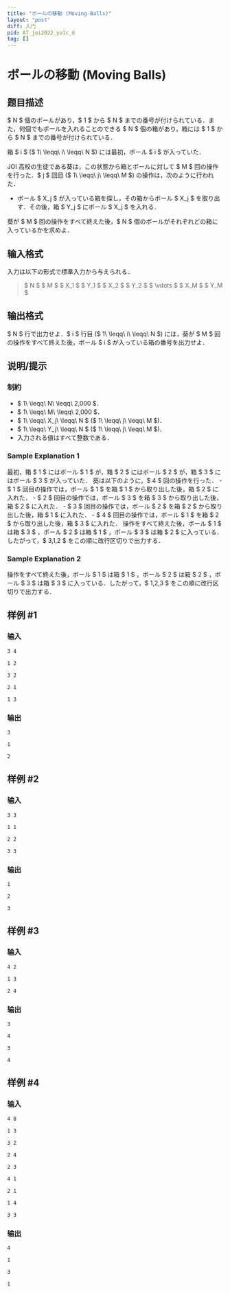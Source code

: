 ```yaml
---
title: "ボールの移動 (Moving Balls)"
layout: "post"
diff: 入门
pid: AT_joi2022_yo1c_d
tag: []
---
```


# ボールの移動 (Moving Balls)

## 题目描述

[problemUrl]: https://atcoder.jp/contests/joi2022yo1c/tasks/joi2022_yo1c_d

$ N $ 個のボールがあり，$ 1 $ から $ N $ までの番号が付けられている．また，何個でもボールを入れることのできる $ N $ 個の箱があり，箱には $ 1 $ から $ N $ までの番号が付けられている．

箱 $ i $ ($ 1\ \leqq\ i\ \leqq\ N $) には最初，ボール $ i $ が入っていた．

JOI 高校の生徒である葵は，この状態から箱とボールに対して $ M $ 回の操作を行った．$ j $ 回目 ($ 1\ \leqq\ j\ \leqq\ M $) の操作は，次のように行われた．

- ボール $ X_j $ が入っている箱を探し，その箱からボール $ X_j $ を取り出す．その後，箱 $ Y_j $ にボール $ X_j $ を入れる．

葵が $ M $ 回の操作をすべて終えた後，$ N $ 個のボールがそれぞれどの箱に入っているかを求めよ．

## 输入格式

入力は以下の形式で標準入力から与えられる．

> $ N $ $ M $ $ X_1 $ $ Y_1 $ $ X_2 $ $ Y_2 $ $ \vdots $ $ X_M $ $ Y_M $

## 输出格式

$ N $ 行で出力せよ．$ i $ 行目 ($ 1\ \leqq\ i\ \leqq\ N $) には，葵が $ M $ 回の操作をすべて終えた後，ボール $ i $ が入っている箱の番号を出力せよ．

## 说明/提示

### 制約

- $ 1\ \leqq\ N\ \leqq\ 2\,000 $．
- $ 1\ \leqq\ M\ \leqq\ 2\,000 $．
- $ 1\ \leqq\ X_j\ \leqq\ N $ ($ 1\ \leqq\ j\ \leqq\ M $)．
- $ 1\ \leqq\ Y_j\ \leqq\ N $ ($ 1\ \leqq\ j\ \leqq\ M $)．
- 入力される値はすべて整数である．

### Sample Explanation 1

最初，箱 $ 1 $ にはボール $ 1 $ が，箱 $ 2 $ にはボール $ 2 $ が，箱 $ 3 $ にはボール $ 3 $ が入っていた． 葵は以下のように，$ 4 $ 回の操作を行った． - $ 1 $ 回目の操作では，ボール $ 1 $ を箱 $ 1 $ から取り出した後，箱 $ 2 $ に入れた． - $ 2 $ 回目の操作では，ボール $ 3 $ を箱 $ 3 $ から取り出した後，箱 $ 2 $ に入れた． - $ 3 $ 回目の操作では，ボール $ 2 $ を箱 $ 2 $ から取り出した後，箱 $ 1 $ に入れた． - $ 4 $ 回目の操作では，ボール $ 1 $ を箱 $ 2 $ から取り出した後，箱 $ 3 $ に入れた． 操作をすべて終えた後，ボール $ 1 $ は箱 $ 3 $ ，ボール $ 2 $ は箱 $ 1 $ ，ボール $ 3 $ は箱 $ 2 $ に入っている．したがって，$ 3,1,2 $ をこの順に改行区切りで出力する．

### Sample Explanation 2

操作をすべて終えた後，ボール $ 1 $ は箱 $ 1 $ ，ボール $ 2 $ は箱 $ 2 $ ，ボール $ 3 $ は箱 $ 3 $ に入っている．したがって，$ 1,2,3 $ をこの順に改行区切りで出力する．

## 样例 #1

### 输入

```
3 4
1 2
3 2
2 1
1 3
```

### 输出

```
3
1
2
```

## 样例 #2

### 输入

```
3 3
1 1
2 2
3 3
```

### 输出

```
1
2
3
```

## 样例 #3

### 输入

```
4 2
1 3
2 4
```

### 输出

```
3
4
3
4
```

## 样例 #4

### 输入

```
4 8
1 3
3 2
2 4
2 3
4 1
2 1
1 4
3 3
```

### 输出

```
4
1
3
1
```

